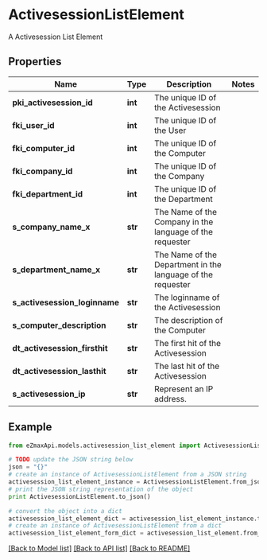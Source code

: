 # ActivesessionListElement

A Activesession List Element

## Properties

Name | Type | Description | Notes
------------ | ------------- | ------------- | -------------
**pki_activesession_id** | **int** | The unique ID of the Activesession | 
**fki_user_id** | **int** | The unique ID of the User | 
**fki_computer_id** | **int** | The unique ID of the Computer | 
**fki_company_id** | **int** | The unique ID of the Company | 
**fki_department_id** | **int** | The unique ID of the Department | 
**s_company_name_x** | **str** | The Name of the Company in the language of the requester | 
**s_department_name_x** | **str** | The Name of the Department in the language of the requester | 
**s_activesession_loginname** | **str** | The loginname of the Activesession | 
**s_computer_description** | **str** | The description of the Computer | 
**dt_activesession_firsthit** | **str** | The first hit of the Activesession | 
**dt_activesession_lasthit** | **str** | The last hit of the Activesession | 
**s_activesession_ip** | **str** | Represent an IP address. | 

## Example

```python
from eZmaxApi.models.activesession_list_element import ActivesessionListElement

# TODO update the JSON string below
json = "{}"
# create an instance of ActivesessionListElement from a JSON string
activesession_list_element_instance = ActivesessionListElement.from_json(json)
# print the JSON string representation of the object
print ActivesessionListElement.to_json()

# convert the object into a dict
activesession_list_element_dict = activesession_list_element_instance.to_dict()
# create an instance of ActivesessionListElement from a dict
activesession_list_element_form_dict = activesession_list_element.from_dict(activesession_list_element_dict)
```
[[Back to Model list]](../README.md#documentation-for-models) [[Back to API list]](../README.md#documentation-for-api-endpoints) [[Back to README]](../README.md)


